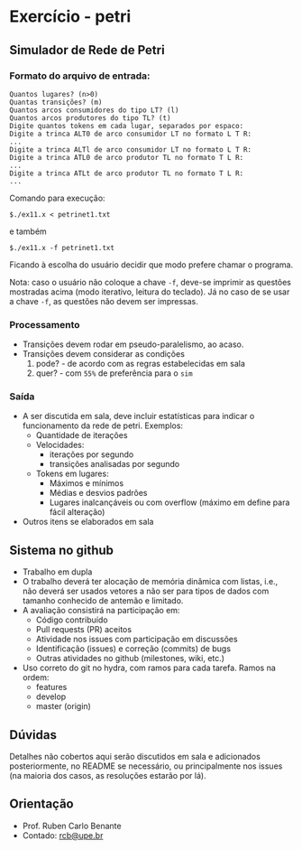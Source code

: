 # Exercício - petri

## Simulador de Rede de Petri

### Formato do arquivo de entrada:

```
Quantos lugares? (n>0)
Quantas transições? (m)
Quantos arcos consumidores do tipo LT? (l)
Quantos arcos produtores do tipo TL? (t)
Digite quantos tokens em cada lugar, separados por espaco:
Digite a trinca ALT0 de arco consumidor LT no formato L T R:
...
Digite a trinca ALTl de arco consumidor LT no formato L T R:
Digite a trinca ATL0 de arco produtor TL no formato T L R:
...
Digite a trinca ATLt de arco produtor TL no formato T L R:
...
```

Comando para execução:

```
$./ex11.x < petrinet1.txt
```

e também

```
$./ex11.x -f petrinet1.txt
```

Ficando à escolha do usuário decidir que modo prefere chamar o programa.

Nota: caso o usuário não coloque a chave `-f`, deve-se imprimir as questões mostradas acima (modo iterativo, leitura do teclado). Já no caso de se usar a chave `-f`, as questões não devem ser impressas.

### Processamento

* Transições devem rodar em pseudo-paralelismo, ao acaso.
* Transições devem considerar as condições 
    1. pode? - de acordo com as regras estabelecidas em sala
    2. quer? - com `55%` de preferência para o `sim`

### Saída

* A ser discutida em sala, deve incluir estatísticas para indicar o funcionamento da rede de petri. Exemplos:
    - Quantidade de iterações
    - Velocidades:
        - iterações por segundo
        - transições analisadas por segundo
    - Tokens em lugares:
        - Máximos e mínimos
        - Médias e desvios padrões
        - Lugares inalcançáveis ou com overflow (máximo em define para fácil alteração)
* Outros itens se elaborados em sala       

## Sistema no github

* Trabalho em dupla
* O trabalho deverá ter alocação de memória dinâmica com listas, i.e., não deverá ser usados vetores a não ser para tipos de dados com tamanho conhecido de antemão e limitado.
* A avaliação consistirá na participação em:
    - Código contribuído
    - Pull requests (PR) aceitos
    - Atividade nos issues com participação em discussões
    - Identificação (issues) e correção (commits) de bugs
    - Outras atividades no github (milestones, wiki, etc.)
* Uso correto do git no hydra, com ramos para cada tarefa. Ramos na ordem:
    - features
    - develop
    - master (origin)

## Dúvidas

Detalhes não cobertos aqui serão discutidos em sala e adicionados posteriormente, no README se necessário, ou principalmente nos issues (na maioria dos casos, as resoluções estarão por lá).

## Orientação

* Prof. Ruben Carlo Benante
* Contado: rcb@upe.br

